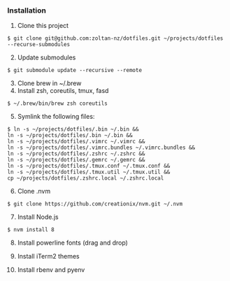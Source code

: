 ### Installation

1. Clone this project

```
$ git clone git@github.com:zoltan-nz/dotfiles.git ~/projects/dotfiles --recurse-submodules
```

2. Update submodules

```
$ git submodule update --recursive --remote
```

3. Clone brew in ~/.brew
4. Install zsh, coreutils, tmux, fasd

```
$ ~/.brew/bin/brew zsh coreutils
```

5. Symlink the following files:

```
$ ln -s ~/projects/dotfiles/.bin ~/.bin && 
ln -s ~/projects/dotfiles/.bin ~/.bin &&
ln -s ~/projects/dotfiles/.vimrc ~/.vimrc && 
ln -s ~/projects/dotfiles/.vimrc.bundles ~/.vimrc.bundles &&
ln -s ~/projects/dotfiles/.zshrc ~/.zshrc &&
ln -s ~/projects/dotfiles/.gemrc ~/.gemrc &&
ln -s ~/projects/dotfiles/.tmux.conf ~/.tmux.conf &&
ln -s ~/projects/dotfiles/.tmux.util ~/.tmux.util &&
cp ~/projects/dotfiles/.zshrc.local ~/.zshrc.local
```

6. Clone .nvm

```
$ git clone https://github.com/creationix/nvm.git ~/.nvm
```

7. Install Node.js

```
$ nvm install 8
```

8. Install powerline fonts (drag and drop)

9. Install iTerm2 themes

10. Install rbenv and pyenv 
